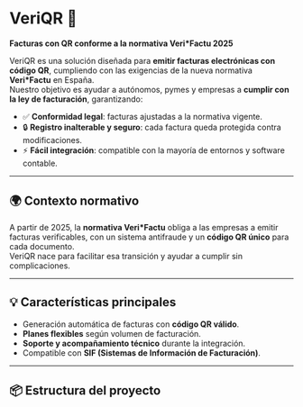 # VeriQR 🚀  

**Facturas con QR conforme a la normativa Veri*Factu 2025**  

VeriQR es una solución diseñada para **emitir facturas electrónicas con código QR**, cumpliendo con las exigencias de la nueva normativa **Veri*Factu** en España.  
Nuestro objetivo es ayudar a autónomos, pymes y empresas a **cumplir con la ley de facturación**, garantizando:  

- ✅ **Conformidad legal**: facturas ajustadas a la normativa vigente.  
- 🔒 **Registro inalterable y seguro**: cada factura queda protegida contra modificaciones.  
- ⚡ **Fácil integración**: compatible con la mayoría de entornos y software contable.  

---

## 🌍 Contexto normativo  

A partir de 2025, la **normativa Veri*Factu** obliga a las empresas a emitir facturas verificables, con un sistema antifraude y un **código QR único** para cada documento.  
VeriQR nace para facilitar esa transición y ayudar a cumplir sin complicaciones.  

---

## 💡 Características principales  

- Generación automática de facturas con **código QR válido**.  
- **Planes flexibles** según volumen de facturación.  
- **Soporte y acompañamiento técnico** durante la integración.  
- Compatible con **SIF (Sistemas de Información de Facturación)**.  

---

## 📦 Estructura del proyecto  

